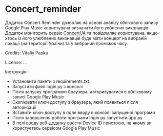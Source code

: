 # Concert_reminder

Додаток Concert Reminder дозволяє на основі аналізу облікового запису Google Play Music користувача визначати його улблених виконавців. Додаток моніторить сервіс [ConcertUA](http://concert.ua) та повідомляє користувача, якщо хтось із його улюблених виконавців буде мати концерт на вибраній локації (на території Ураїни) та у вибраний проміжок часу.

Credits: Vitaliy Papka

License: ...

Інструкція:
* Установити пакети з requirements.txt
* Запустити файл login.py з консолі
* Після запуску програмою браузера, авторизуватися в обліковому записі Google Play Music
* Скопіювати ключ доступу з браузера, який появиться після авторизації
* Вставити ключ доступу в поле вводу в консолі запущеної програми
* Після завершення роботи програми login.py запустити app.py
* В полі вводу веб-додатку ввести Device ID пристрою, на якому ви користуєтесь сервісом Google Play Music

